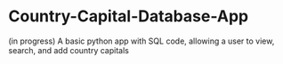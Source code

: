 # Country-Capital-Database-App
(in progress) A basic python app with SQL code, allowing a user to view, search, and add country capitals
